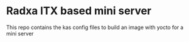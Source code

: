 # Radxa ITX based mini server
This repo contains the kas config files to build an image with yocto for a mini server
